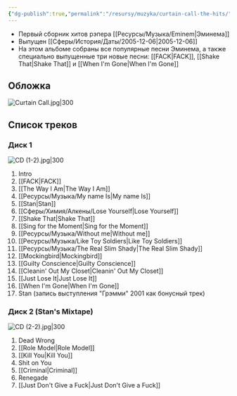 ```yaml
---
{"dg-publish":true,"permalink":"/resursy/muzyka/curtain-call-the-hits/","tags":["Музыка"]}
---
```


- Первый сборник хитов рэпера [[Ресурсы/Музыка/Eminem\|Эминема]]
- Выпущен [[Сферы/История/Даты/2005-12-06\|2005-12-06]] 
- На этом альбоме собраны все популярные песни Эминема, а также специально выпущенные три новые песни: [[FACK\|FACK]], [[Shake That\|Shake That]] и [[When I'm Gone\|When I'm Gone]] 
## Обложка
![Curtain Call.jpg|300](/img/user/%D0%90%D1%80%D1%85%D0%B8%D0%B2/%D0%9A%D1%8D%D1%88/Curtain%20Call.jpg)
## Список треков 
### Диск 1 
![CD (1-2).jpg|300](/img/user/%D0%90%D1%80%D1%85%D0%B8%D0%B2/%D0%9A%D1%8D%D1%88/CD%20(1-2).jpg)
1. Intro
2. [[FACK\|FACK]]
3. [[The Way I Am\|The Way I Am]] 
4. [[Ресурсы/Музыка/My name Is\|My name Is]] 
5. [[Stan\|Stan]] 
6. [[Сферы/Химия/Алкены/Lose Yourself\|Lose Yourself]]
7. [[Shake That\|Shake That]]
8. [[Sing for the Moment\|Sing for the Moment]] 
9. [[Ресурсы/Музыка/Without me\|Without me]]
10. [[Ресурсы/Музыка/Like Toy Soldiers\|Like Toy Soldiers]]  
11. [[Ресурсы/Музыка/The Real Slim Shady\|The Real Slim Shady]] 
12. [[Mockingbird\|Mockingbird]]
13. [[Guilty Conscience\|Guilty Conscience]] 
14. [[Cleanin' Out My Closet\|Cleanin' Out My Closet]] 
15. [[Just Lose It\|Just Lose It]] 
16. [[When I'm Gone\|When I'm Gone]]
17. Stan (запись выступления "Грэмми" 2001 как бонусный трек)
### Диск 2 (Stan's Mixtape)
![CD (2-2).jpg|300](/img/user/%D0%90%D1%80%D1%85%D0%B8%D0%B2/%D0%9A%D1%8D%D1%88/CD%20(2-2).jpg)
1. Dead Wrong 
2. [[Role Model\|Role Model]] 
3. [[Kill You\|Kill You]] 
4. Shit on You 
5. [[Criminal\|Criminal]] 
6. Renegade
7. [[Just Don't Give a Fuck\|Just Don't Give a Fuck]] 